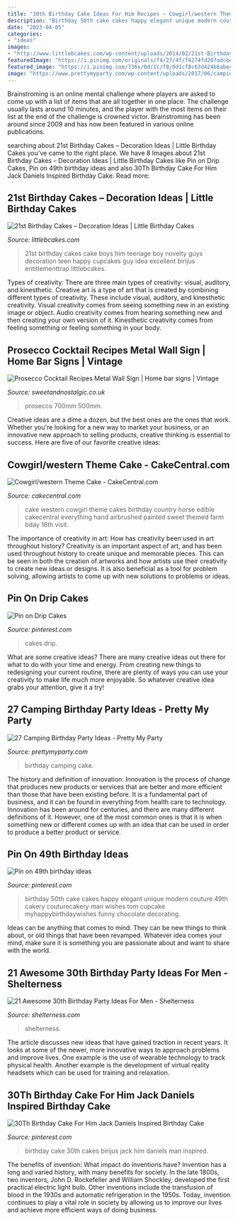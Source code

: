 ```yaml
---
title: "30th Birthday Cake Ideas For Him Recipes ~ Cowgirl/western Theme Cake"
description: "Birthday 50th cake cakes happy elegant unique modern couture 49th cakery couturecakery man wishes tom cupcake myhappybirthdaywishes funny chocolate decorating"
date: "2023-04-05"
categories:
- "ideas"
images:
- "http://www.littlebcakes.com/wp-content/uploads/2014/02/21st-Birthday-Cake-768x1024.jpg"
featuredImage: "https://i.pinimg.com/originals/f4/27/4f/f4274fd207adcbd9d78d554c22358f15.jpg"
featured_image: "https://i.pinimg.com/736x/0d/1c/f8/0d1cf8c63d424b6abe4dea438a652f3d.jpg"
image: "https://www.prettymyparty.com/wp-content/uploads/2017/06/camping-party-birthday-cake.jpg"
---
```



Brainstroming is an online mental challenge where players are asked to come up with a list of items that are all together in one place. The challenge usually lasts around 10 minutes, and the player with the most items on their list at the end of the challenge is crowned victor. Brainstroming has been around since 2009 and has now been featured in various online publications.

	

		
searching about 21st Birthday Cakes – Decoration Ideas | Little Birthday Cakes you've came to the right place. We have 8 Images about 21st Birthday Cakes – Decoration Ideas | Little Birthday Cakes like Pin on Drip Cakes, Pin on 49th birthday ideas and also 30Th Birthday Cake For Him Jack Daniels Inspired Birthday Cake. Read more:
		
    
## 21st Birthday Cakes – Decoration Ideas | Little Birthday Cakes

<img loading=lazy src="http://www.littlebcakes.com/wp-content/uploads/2014/02/21st-Birthday-Cake-768x1024.jpg" onerror="this.onerror=null;this.src='https://tse4.mm.bing.net/th?id=OIP.dDSNhLNVPcQaiIWfbp_0LwHaJ4&amp;pid=15.1';" alt="21st Birthday Cakes – Decoration Ideas | Little Birthday Cakes">

_Source: littlebcakes.com_

>21st birthday cakes cake boys him teenage boy novelty guys decoration teen happy cupcakes guy idea excellent birijus entitlementtrap littlebcakes. 

	

Types of creativity: There are three main types of creativity: visual, auditory, and kinesthetic.
Creative art is a type of art that is created by combining different types of creativity. These include visual, auditory, and kinesthetic creativity. Visual creativity comes from seeing something new in an existing image or object. Audio creativity comes from hearing something new and then creating your own version of it. Kinesthetic creativity comes from feeling something or feeling something in your body.

    
## Prosecco Cocktail Recipes Metal Wall Sign | Home Bar Signs | Vintage

<img loading=lazy src="https://33.cdn.ekm.net/ekmps/shops/sweet/images/prosecco-cocktail-recipes-metal-wall-sign-4-sizes--sign-size-jumbo-500mm-x-700mm-10429-p.jpg?v=922021-132523" onerror="this.onerror=null;this.src='https://tse3.mm.bing.net/th?id=OIP.rEI13uJ5SDZOHnaITx5WvgHaK9&amp;pid=15.1';" alt="Prosecco Cocktail Recipes Metal Wall Sign | Home bar signs | Vintage">

_Source: sweetandnostalgic.co.uk_

>prosecco 700mm 500mm. 

	

Creative ideas are a dime a dozen, but the best ones are the ones that work. Whether you're looking for a new way to market your business, or an innovative new approach to selling products, creative thinking is essential to success. Here are five of our favorite creative ideas:

    
## Cowgirl/western Theme Cake - CakeCentral.com

<img loading=lazy src="http://cdn001.cakecentral.com/gallery/2015/03/900_69720073sJ_cowgirlwestern-theme-cake.jpg" onerror="this.onerror=null;this.src='https://tse3.mm.bing.net/th?id=OIP.NHivGkloYn4X5j1N11ejtwHaJ4&amp;pid=15.1';" alt="Cowgirl/western Theme Cake - CakeCentral.com">

_Source: cakecentral.com_

>cake western cowgirl theme cakes birthday country horse edible cakecentral everything hand airbrushed painted sweet themed farm bday 16th visit. 

	

The importance of creativity in art: How has creativity been used in art throughout history?
Creativity is an important aspect of art, and has been used throughout history to create unique and memorable pieces. This can be seen in both the creation of artworks and how artists use their creativity to create new ideas or designs. It is also beneficial as a tool for problem solving, allowing artists to come up with new solutions to problems or ideas.

    
## Pin On Drip Cakes

<img loading=lazy src="https://i.pinimg.com/736x/0d/1c/f8/0d1cf8c63d424b6abe4dea438a652f3d.jpg" onerror="this.onerror=null;this.src='https://tse2.mm.bing.net/th?id=OIP.YEOiMkG-x02XtqPR_iqd8gHaJ4&amp;pid=15.1';" alt="Pin on Drip Cakes">

_Source: pinterest.com_

>cakes drip. 

	

What are some creative ideas?
There are many creative ideas out there for what to do with your time and energy. From creating new things to redesigning your current routine, there are plenty of ways you can use your creativity to make life much more enjoyable. So whatever creative idea grabs your attention, give it a try!

    
## 27 Camping Birthday Party Ideas - Pretty My Party

<img loading=lazy src="https://www.prettymyparty.com/wp-content/uploads/2017/06/camping-party-birthday-cake.jpg" onerror="this.onerror=null;this.src='https://tse3.mm.bing.net/th?id=OIP.uZvtSS6k9d6s762OTd7ptAHaHa&amp;pid=15.1';" alt="27 Camping Birthday Party Ideas - Pretty My Party">

_Source: prettymyparty.com_

>birthday camping cake. 

	

The history and definition of innovation:
Innovation is the process of change that produces new products or services that are better and more efficient than those that have been existing before. It is a fundamental part of business, and it can be found in everything from health care to technology. Innovation has been around for centuries, and there are many different definitions of it. However, one of the most common ones is that it is when something new or different comes up with an idea that can be used in order to produce a better product or service.

    
## Pin On 49th Birthday Ideas

<img loading=lazy src="https://i.pinimg.com/736x/60/ee/a8/60eea8aa6c207abfdcc5eafeda31a401--th-birthday-cakes-for-men-birthday-ideas.jpg" onerror="this.onerror=null;this.src='https://tse3.mm.bing.net/th?id=OIP.hEPLWx2pl0zL8_2Cn07FDwHaLH&amp;pid=15.1';" alt="Pin on 49th birthday ideas">

_Source: pinterest.com_

>birthday 50th cake cakes happy elegant unique modern couture 49th cakery couturecakery man wishes tom cupcake myhappybirthdaywishes funny chocolate decorating. 

	

Ideas can be anything that comes to mind. They can be new things to think about, or old things that have been revamped. Whatever idea comes your mind, make sure it is something you are passionate about and want to share with the world.

    
## 21 Awesome 30th Birthday Party Ideas For Men - Shelterness

<img loading=lazy src="https://i.shelterness.com/2017/02/19-cupcakes-and-favorite-beer-instead-of-a-birthday-cake.jpg" onerror="this.onerror=null;this.src='https://tse3.mm.bing.net/th?id=OIP.J8x-agjspB3_SHws4XPtYwHaKf&amp;pid=15.1';" alt="21 Awesome 30th Birthday Party Ideas For Men - Shelterness">

_Source: shelterness.com_

>shelterness. 

	

The article discusses new ideas that have gained traction in recent years. It looks at some of the newer, more innovative ways to approach problems and improve lives. One example is the use of wearable technology to track physical health. Another example is the development of virtual reality headsets which can be used for training and relaxation.

    
## 30Th Birthday Cake For Him Jack Daniels Inspired Birthday Cake

<img loading=lazy src="https://i.pinimg.com/originals/f4/27/4f/f4274fd207adcbd9d78d554c22358f15.jpg" onerror="this.onerror=null;this.src='https://tse1.mm.bing.net/th?id=OIP.DHKrrHodxBX6sYAs0fxrXAHaJ4&amp;pid=15.1';" alt="30Th Birthday Cake For Him Jack Daniels Inspired Birthday Cake">

_Source: pinterest.com_

>birthday cake 30th cakes birijus jack him daniels man inspired. 

	

The benefits of invention: What impact do inventions have?
Invention has a long and varied history, with many benefits for society. In the late 1800s, two inventors, John D. Rockefeller and William Shockley, developed the first practical electric light bulb. Other inventions include the transfusion of blood in the 1930s and automatic refrigeration in the 1950s. Today, invention continues to play a vital role in society by allowing us to improve our lives and achieve more efficient ways of doing business.


